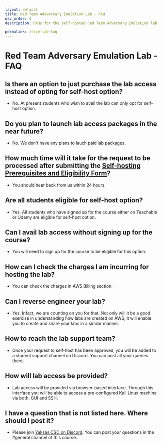```yaml
---
layout: default
title: Red Team Adeversary Emulation Lab - FAQ
nav_order: 4
description: FAQs for the self-hosted Red Team Adversary Emulation lab  

permalink: /rtae-lab-faq
---
```

# Red Team Adversary Emulation Lab - FAQ

## Is there an option to just purchase the lab access instead of opting for self-host option?
- No. At present students who wish to avail the lab can only opt for self-host option. 

## Do you plan to launch lab access packages in the near future?
- No. We don't have any plans to lauch paid lab packages.

## How much time will it take for the request to be processed after submitting the [Self-hosting Prerequisites and Eligibility Form](https://ykrt.in/RTAELabForm)?
- You should hear back from us within 24 hours.

## Are all students eligible for self-host option?
- Yes. All students who have signed up for the course either on Teachable or Udemy are eligible for self-host option.

## Can I avail lab access without signing up for the course?
- You will need to sign up for the course to be eligible for this option. 

## How can I check the charges I am incurring for hosting the lab?
- You can check the charges in AWS Billing section.

## Can I reverse engineer your lab?
- Yes. Infact, we are counting on you for that. Not only will it be a good exercise in understanding how labs are created on AWS, it will enable you to create and share your labs in a similar manner.

## How to reach the lab support team?
- Once your request to self-host has been approved, you will be added to a student support channel on Discord. You can post all your queries there.

## How will lab access be provided?
- Lab access will be provided via browser-based interface. Through this interface you will be able to access a pre-configured Kali Linux machine via both, GUI and SSH.

## I have a question that is not listed here. Where should I post it?
- Please join [Yaksas CSC on Discord](https://ykrt.in/discord). You can post your questions in the #general channel of this course.

